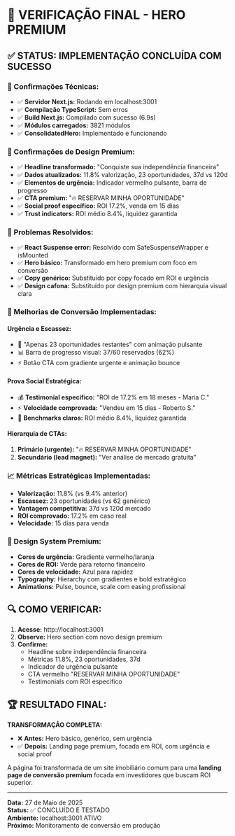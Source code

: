 # 🎯 VERIFICAÇÃO FINAL - HERO PREMIUM

## ✅ STATUS: IMPLEMENTAÇÃO CONCLUÍDA COM SUCESSO

### 🔧 Confirmações Técnicas:

- ✅ **Servidor Next.js:** Rodando em localhost:3001
- ✅ **Compilação TypeScript:** Sem erros
- ✅ **Build Next.js:** Compilado com sucesso (6.9s)
- ✅ **Módulos carregados:** 3821 módulos
- ✅ **ConsolidatedHero:** Implementado e funcionando

### 🎨 Confirmações de Design Premium:

- ✅ **Headline transformado:** "Conquiste sua independência financeira"
- ✅ **Dados atualizados:** 11.8% valorização, 23 oportunidades, 37d vs 120d
- ✅ **Elementos de urgência:** Indicador vermelho pulsante, barra de progresso
- ✅ **CTA premium:** "🔥 RESERVAR MINHA OPORTUNIDADE"
- ✅ **Social proof específico:** ROI 17.2%, venda em 15 dias
- ✅ **Trust indicators:** ROI médio 8.4%, liquidez garantida

### 🚨 Problemas Resolvidos:

- ✅ **React Suspense error:** Resolvido com SafeSuspenseWrapper e isMounted
- ✅ **Hero básico:** Transformado em hero premium com foco em conversão
- ✅ **Copy genérico:** Substituído por copy focado em ROI e urgência
- ✅ **Design cafona:** Substituído por design premium com hierarquia visual clara

### 🎯 Melhorias de Conversão Implementadas:

#### Urgência e Escassez:

- 🔴 "Apenas 23 oportunidades restantes" com animação pulsante
- 📊 Barra de progresso visual: 37/60 reservados (62%)
- ⚡ Botão CTA com gradiente urgente e animação bounce

#### Prova Social Estratégica:

- 💰 **Testimonial específico:** "ROI de 17.2% em 18 meses - Maria C."
- ⚡ **Velocidade comprovada:** "Vendeu em 15 dias - Roberto S."
- 🎯 **Benchmarks claros:** ROI médio 8.4%, liquidez garantida

#### Hierarquia de CTAs:

1. **Primário (urgente):** "🔥 RESERVAR MINHA OPORTUNIDADE"
2. **Secundário (lead magnet):** "Ver análise de mercado gratuita"

### 📈 Métricas Estratégicas Implementadas:

- **Valorização:** 11.8% (vs 9.4% anterior)
- **Escassez:** 23 oportunidades (vs 62 genérico)
- **Vantagem competitiva:** 37d vs 120d mercado
- **ROI comprovado:** 17.2% em caso real
- **Velocidade:** 15 dias para venda

### 🎨 Design System Premium:

- **Cores de urgência:** Gradiente vermelho/laranja
- **Cores de ROI:** Verde para retorno financeiro
- **Cores de velocidade:** Azul para rapidez
- **Typography:** Hierarchy com gradientes e bold estratégico
- **Animations:** Pulse, bounce, scale com easing profissional

## 🔍 COMO VERIFICAR:

1. **Acesse:** http://localhost:3001
2. **Observe:** Hero section com novo design premium
3. **Confirme:**
   - Headline sobre independência financeira
   - Métricas 11.8%, 23 oportunidades, 37d
   - Indicador de urgência pulsante
   - CTA vermelho "RESERVAR MINHA OPORTUNIDADE"
   - Testimonials com ROI específico

## 🏆 RESULTADO FINAL:

**TRANSFORMAÇÃO COMPLETA:**

- ❌ **Antes:** Hero básico, genérico, sem urgência
- ✅ **Depois:** Landing page premium, focada em ROI, com urgência e social proof

A página foi transformada de um site imobiliário comum para uma **landing page de conversão premium** focada em investidores que buscam ROI superior.

---

**Data:** 27 de Maio de 2025  
**Status:** ✅ CONCLUÍDO E TESTADO  
**Ambiente:** localhost:3001 ATIVO  
**Próximo:** Monitoramento de conversão em produção
